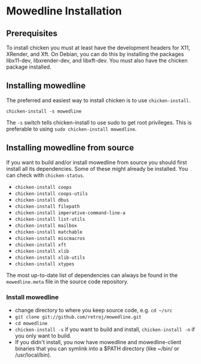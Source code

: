 
Mowedline Installation
======================

Prerequisites
-------------

To install chicken you must at least have the development headers for
X11, XRender, and Xft.  On Debian, you can do this by installing the
packages libx11-dev, libxrender-dev, and libxft-dev. You must also
have the chicken package installed.

Installing mowedline
--------------------

The preferred and easiest way to install chicken is to use
`chicken-install`.

    chicken-install -s mowedline

The `-s` switch tells chicken-install to use sudo to get root
privileges. This is preferable to using `sudo chicken-install
mowedline`.

Installing mowedline from source
--------------------------------

If you want to build and/or install mowedline from source you should
first install all its dependencies.  Some of these might already be
installed.  You can check with `chicken-status`.

 * `chicken-install coops`
 * `chicken-install coops-utils`
 * `chicken-install dbus`
 * `chicken-install filepath`
 * `chicken-install imperative-command-line-a`
 * `chicken-install list-utils`
 * `chicken-install mailbox`
 * `chicken-install matchable`
 * `chicken-install miscmacros`
 * `chicken-install xft`
 * `chicken-install xlib`
 * `chicken-install xlib-utils`
 * `chicken-install xtypes`

The most up-to-date list of dependencies can always be found in the
`mowedline.meta` file in the source code repository.

### Install mowedline

 * change directory to where you keep source code, e.g. `cd ~/src`
 * `git clone git://github.com/retroj/mowedline.git`
 * `cd mowedline`
 * `chicken-install -s` if you want to build and install,
   `chicken-install -n` if you only want to build.
 * If you didn't install, you now have mowedline and mowedline-client
   binaries that you can symlink into a $PATH directory (like ~/bin/
   or /usr/local/bin).
